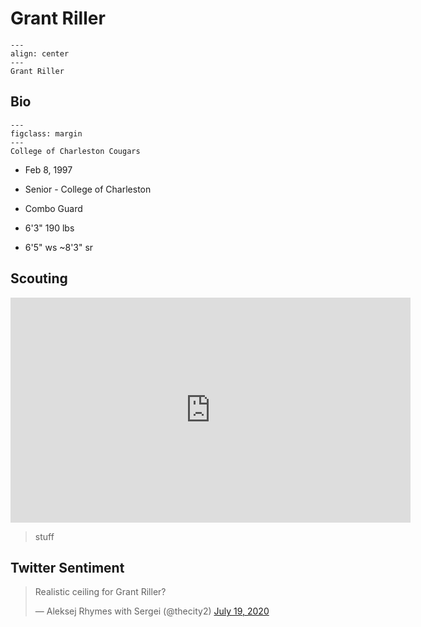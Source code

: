 Grant Riller
===

```{figure} ../img/grant_riller.png
---
align: center
---
Grant Riller
```

## Bio
```{figure} ../img/charleston.png
---
figclass: margin
---
College of Charleston Cougars
```

- Feb 8, 1997

- Senior - College of Charleston

- Combo Guard

- 6'3" 190 lbs

- 6'5" ws ~8'3" sr

## Scouting
<iframe width="640" height="360" src="https://www.youtube.com/embed/B2Zhdfj5YA8" frameborder="0" allow="accelerometer; autoplay; encrypted-media; gyroscope; picture-in-picture" allowfullscreen></iframe>

>stuff

## Twitter Sentiment

<blockquote class="twitter-tweet"><p lang="en" dir="ltr">Realistic ceiling for Grant Riller?</p>&mdash; Aleksej Rhymes with Sergei (@thecity2) <a href="https://twitter.com/thecity2/status/1284877110763384835?ref_src=twsrc%5Etfw">July 19, 2020</a></blockquote> <script async src="https://platform.twitter.com/widgets.js" charset="utf-8"></script>